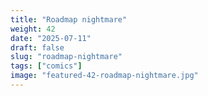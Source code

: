 ```yaml
---
title: "Roadmap nightmare"
weight: 42
date: "2025-07-11"
draft: false
slug: "roadmap-nightmare"
tags: ["comics"]
image: "featured-42-roadmap-nightmare.jpg"
---
```

